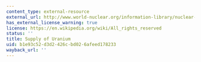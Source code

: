 ```yaml
---
content_type: external-resource
external_url: http://www.world-nuclear.org/information-library/nuclear-fuel-cycle/uranium-resources/supply-of-uranium.aspx
has_external_license_warning: true
license: https://en.wikipedia.org/wiki/All_rights_reserved
status: ''
title: Supply of Uranium
uid: b1e93c52-d3d2-426c-bd02-6afeed178233
wayback_url: ''
---
```

